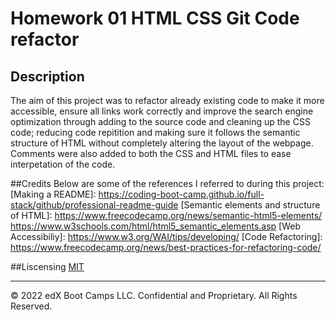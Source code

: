 # Homework 01 HTML CSS Git Code refactor

## Description
The aim of this project was to refactor already existing code to make it more accessible, ensure all links work correctly and improve the search engine optimization through adding to the source code and cleaning up the CSS code; reducing code repitition and making sure it follows the semantic structure of HTML without completely altering the layout of the webpage. Comments were also added to both the CSS and HTML files to ease interpetation of the code.

##Credits
Below are some of the references I referred to during this project:
[Making a README]: https://coding-boot-camp.github.io/full-stack/github/professional-readme-guide
[Semantic elements and structure of HTML]: https://www.freecodecamp.org/news/semantic-html5-elements/
    https://www.w3schools.com/html/html5_semantic_elements.asp 
[Web Accessibiliy]: https://www.w3.org/WAI/tips/developing/
[Code Refactoring]: https://www.freecodecamp.org/news/best-practices-for-refactoring-code/

##Liscensing 
[MIT](https://choosealicense.com/licenses/mit/)


---
© 2022 edX Boot Camps LLC. Confidential and Proprietary. All Rights Reserved.
